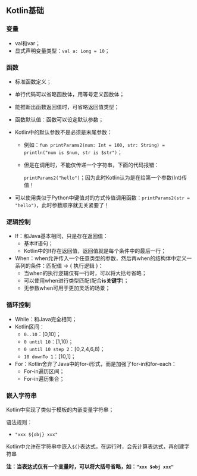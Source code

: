 ## Kotlin基础

### **变量**

-   val和var；
-   显式声明变量类型：`val a: Long = 10`；



### **函数**

-   标准函数定义；

-   单行代码可以省略函数体，用等号定义函数体；

-   能推断出函数返回值时，可省略返回值类型；

-   函数默认值：函数可以设定默认参数；

-   Kotlin中的默认参数不是必须是末尾参数：

    -   例如：`fun printParams2(num: Int = 100, str: String) = println("num is $num, str is $str")`；

    -   但是在调用时，不能仅传递一个字符串，下面的代码报错：

        `printParams2("hello")`；因为此时Kotlin认为是在给第一个参数(Int)传值！

-   可以使用类似于Python中键值对的方式传值调用函数：`printParams2(str = "hello")`，此时参数顺序就无关紧要了！



### **逻辑控制**

-   If：和Java基本相同，只是存在返回值：
    -   基本If语句；
    -   Kotlin中的If存在返回值，返回值就是每个条件中的最后一行；
-   When：when允许传入一个任意类型的参数，然后再when的结构体中定义一系列的条件：匹配值 -> { 执行逻辑 }：
    -   当when的执行逻辑仅有一行时，可以将大括号省略；
    -   可以使用when进行类型匹配(配合**is关键字**)；
    -   无参数when可用于更加灵活的场景；



### **循环控制**

-   While：和Java完全相同；
-   Kotlin区间：
    -   `0..10`：[0,10]；
    -   `0 until 10`：[1,10)；
    -   `0 until 10 step 2`：[0,2,4,6,8)；
    -   `10 downTo 1`：[10,1]；
-   For：Kotlin舍弃了Java中的for-i形式，而是加强了for-in和for-each：
    -   For-in遍历区间；
    -   For-in遍历集合；



### **嵌入字符串**

Kotlin中实现了类似于模板的内嵌变量字符串；

语法规则：

-   `"xxx ${obj} xxx"`

Kotlin中允许在字符串中嵌入`${}`表达式，在运行时，会先计算表达式，再创建字符串

**注：当表达式仅有一个变量时，可以将大括号省略，如：`"xxx $obj xxx"`**



